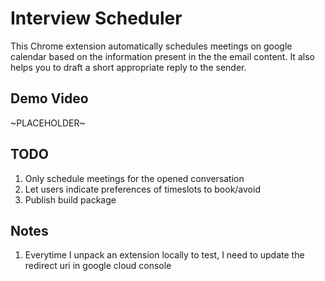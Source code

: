 # Interview Scheduler

This Chrome extension automatically schedules meetings on google calendar based on the information present in the the email content. It also helps you to draft a short appropriate reply to the sender.

## Demo Video

~PLACEHOLDER~

## TODO

1. Only schedule meetings for the opened conversation
2. Let users indicate preferences of timeslots to book/avoid
3. Publish build package

## Notes

1. Everytime I unpack an extension locally to test, I need to update the redirect uri in google cloud console
